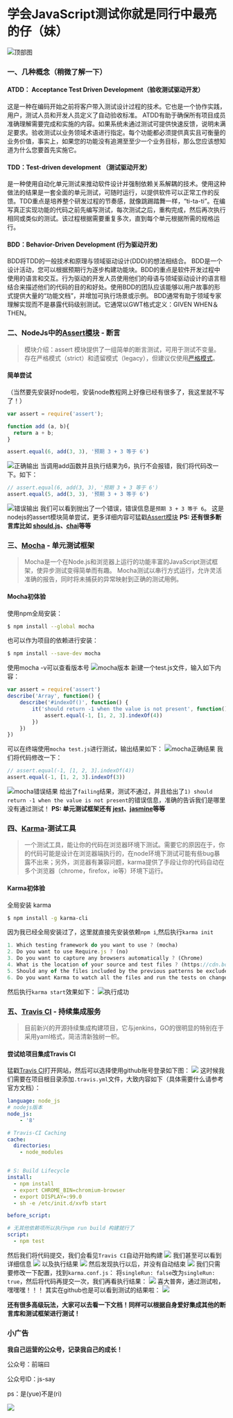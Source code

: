 # 学会JavaScript测试你就是同行中最亮的仔（妹）
![顶部图](https://ws1.sinaimg.cn/large/005NRne3gy1g2cmxxl7c5j30nc0c8h1p.jpg)

### 一、几种概念（稍微了解一下）
  #### ATDD： Acceptance Test Driven Development（验收测试驱动开发）

  这是一种在编码开始之前将客户带入测试设计过程的技术。它也是一个协作实践，用户，测试人员和开发人员定义了自动验收标准。 ATDD有助于确保所有项目成员准确理解需要完成和实施的内容。如果系统未通过测试可提供快速反馈，说明未满足要求。验收测试以业务领域术语进行指定。每个功能都必须提供真实且可衡量的业务价值，事实上，如果您的功能没有追溯至至少一个业务目标，那么您应该想知道为什么您要首先实施它。

  #### TDD：Test-driven development （测试驱动开发）

  是一种使用自动化单元测试来推动软件设计并强制依赖关系解耦的技术。使用这种做法的结果是一套全面的单元测试，可随时运行，以提供软件可以正常工作的反馈。TDD重点是培养整个研发过程的节奏感，就像跳踢踏舞一样，“ti-ta-ti”。在编写真正实现功能的代码之前先编写测试，每次测试之后，重构完成，然后再次执行相同或类似的测试。该过程根据需要重复多次，直到每个单元根据所需的规格运行。

  #### BDD：Behavior-Driven Development (行为驱动开发)

  BDD将TDD的一般技术和原理与领域驱动设计(DDD)的想法相结合。 BDD是一个设计活动，您可以根据预期行为逐步构建功能块。BDD的重点是软件开发过程中使用的语言和交互。行为驱动的开发人员使用他们的母语与领域驱动设计的语言相结合来描述他们的代码的目的和好处。使用BDD的团队应该能够以用户故事的形式提供大量的“功能文档”，并增加可执行场景或示例。 BDD通常有助于领域专家理解实现而不是暴露代码级别测试。它通常以GWT格式定义：GIVEN WHEN＆THEN。
### 二、NodeJs中的[Assert模块](http://nodejs.cn/api/assert.html#assert_assert) - 断言
> 模块介绍：assert 模块提供了一组简单的断言测试，可用于测试不变量。存在严格模式（strict）和遗留模式（legacy），但建议仅使用[严格模式](http://nodejs.cn/api/assert.html#assert_strict_mode)。

#### 简单尝试

（当然要先安装好node啦，安装node教程网上好像已经有很多了，我这里就不写了！）
```javascript
var assert = require('assert');

function add (a, b){
  return a + b;
}

assert.equal(6, add(3, 3), '预期 3 + 3 等于 6')
```
![正确输出](https://ws1.sinaimg.cn/large/005NRne3gy1g2cnbul9fzj30g80e1jsr.jpg)
当调用add函数并且执行结果为6，执行不会报错，我们将代码改一下。如下：
```javascript
// assert.equal(6, add(3, 3), '预期 3 + 3 等于 6')
assert.equal(5, add(3, 3), '预期 3 + 3 等于 6')
```
![错误输出](https://ws1.sinaimg.cn/large/005NRne3gy1g2cnfp9ngtj30kz0iktbo.jpg)
我们可以看到抛出了一个错误，错误信息是`预期 3 + 3 等于 6`。
这是nodejs的assert模块简单尝试，更多详细内容可猛戳[Assert模块](http://nodejs.cn/api/assert.html#assert_assert)
**PS: 还有很多断言库比如 [should.js](http://shouldjs.github.io/)、[chai](https://www.chaijs.com/)等等**
### 三、[Mocha](https://mochajs.org/) - 单元测试框架
> Mocha是一个在Node.js和浏览器上运行的功能丰富的JavaScript测试框架，使异步测试变得简单而有趣。 Mocha测试以串行方式运行，允许灵活准确的报告，同时将未捕获的异常映射到正确的测试用例。

#### Mocha初体验
使用npm全局安装：
```bash
$ npm install --global mocha
```
也可以作为项目的依赖进行安装：
```bash
$ npm install --save-dev mocha
```
使用mocha -v可以查看版本号
![mocha版本](https://ws1.sinaimg.cn/large/005NRne3gy1g2co8g24n2j30i20f7wf5.jpg)
新建一个test.js文件，输入如下内容：

```javascript
var assert = require('assert')
describe('Array', function() {
    describe('#indexOf()', function() {
        it('should return -1 when the value is not present', function() {
            assert.equal(-1, [1, 2, 3].indexOf(4))
        })
    })
})
```
可以在终端使用`mocha test.js`进行测试，输出结果如下：
![mocha正确结果](https://ws1.sinaimg.cn/large/005NRne3gy1g2codjlj5hj30vd0o9jw8.jpg)
我们将代码修改一下：
```javascript
// assert.equal(-1, [1, 2, 3].indexOf(4))
assert.equal(-1, [1, 2, 3].indexOf(3))
```
![mocha错误结果](https://ws1.sinaimg.cn/large/005NRne3gy1g2cogl2hydj30vd0o9afb.jpg)
给出了`failing`结果，测试不通过，并且给出了`1) should return -1 when the value is not present`的错误信息，准确的告诉我们是哪里没有通过测试！
**PS: 单元测试框架还有 [jest](https://jestjs.io/zh-Hans/)、[jasmine](https://jasmine.github.io/)等等**
### 四、[Karma](http://karma-runner.github.io/3.0/index.html)-测试工具
> 一个测试工具，能让你的代码在浏览器环境下测试。需要它的原因在于，你的代码可能是设计在浏览器端执行的，在node环境下测试可能有些bug暴露不出来；另外，浏览器有兼容问题，karma提供了手段让你的代码自动在多个浏览器（chrome，firefox，ie等）环境下运行。

#### Karma初体验
全局安装 karma
```bash
$ npm install -g karma-cli
```
因为我已经全局安装过了，这里就直接先安装依赖`npm i`,然后执行`karma init`
```javascript
1. Which testing framework do you want to use ? (mocha)
2. Do you want to use Require.js ? (no)
3. Do you want to capture any browsers automatically ? (Chrome)
4. What is the location of your source and test files ? (https://cdn.bootcss.com/jquery/2.2.4/jquery.js, node_modules/should/should.js, test/**.js)
5. Should any of the files included by the previous patterns be excluded ? ()
6. Do you want Karma to watch all the files and run the tests on change ? (yes)
```
然后执行`karma start`效果如下：
![执行成功](https://ws1.sinaimg.cn/large/005NRne3gy1g2cqg8kljij31ic0tdwq3.jpg)

### 五、[Travis CI](https://www.travis-ci.org/) - 持续集成服务
> 目前新兴的开源持续集成构建项目，它与jenkins，GO的很明显的特别在于采用yaml格式，简洁清新独树一帜。

#### 尝试给项目集成Travis CI
猛戳[Travis CI](https://www.travis-ci.org/)打开网站，然后可以选择使用github账号登录如下图：
![](https://ws1.sinaimg.cn/large/005NRne3gy1g2cqq7shynj327s1ra7nb.jpg)
这时候我们需要在项目根目录添加`.travis.yml`文件，大致内容如下（具体需要什么请参考官方文档）：
```yml
language: node_js
# nodejs版本
node_js: 
    - '8'

# Travis-CI Caching
cache:
  directories:
    - node_modules


# S: Build Lifecycle
install:
  - npm install
  - export CHROME_BIN=chromium-browser
  - export DISPLAY=:99.0
  - sh -e /etc/init.d/xvfb start

before_script:

# 无其他依赖项所以执行npm run build 构建就行了
script:
  - npm test
```
然后我们将代码提交，我们会看见`Travis CI`自动开始构建
![](https://ws1.sinaimg.cn/large/005NRne3gy1g2cwh5kyaej327s1ra1gd.jpg)
我们甚至可以看到详细信息
![](https://ws1.sinaimg.cn/large/005NRne3gy1g2cwi6ldjoj327s1rankl.jpg)
以及执行结果
![](https://ws1.sinaimg.cn/large/005NRne3gy1g2cwqcstzpj327s1ra1iq.jpg)
然后发现执行以后，并没有自动结束
![](https://ws1.sinaimg.cn/large/005NRne3gy1g2cwr5pbalj327s1ra4q1.jpg)
我们只需要修改一下配置，找到`karma.conf.js`：
将`singleRun: false`改为`singleRun: true`，然后将代码再提交一次，我们再看执行结果：
![](https://ws1.sinaimg.cn/large/005NRne3gy1g2cx3bw9uyj327s1rab1n.jpg)
喜大普奔，通过测试啦，嘿嘿嘿！！！
其实在github也是可以看到测试的结果啦：
![](https://ws1.sinaimg.cn/large/005NRne3gy1g2cxbjwa7sj327s1ratre.jpg)

**还有很多高级玩法，大家可以去看一下文档！同样可以根据自身爱好集成其他的断言库和测试框架进行测试！**



### 小广告

**我自己运营的公众号，记录我自己的成长！**

公众号：前端曰

公众号ID：js-say

ps：是(yue)不是(ri)



![](https://user-gold-cdn.xitu.io/2019/5/23/16ae4b504a87a348?w=400&h=400&f=jpeg&s=68709)